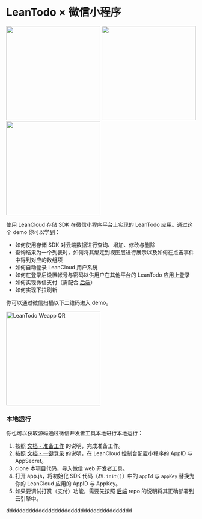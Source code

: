 # LeanTodo × 微信小程序

<img width="250" src="https://cloud.githubusercontent.com/assets/175227/20561252/b2fad728-b1b8-11e6-8d8e-a040bcac3e3c.png"> 
<img width="250" src="https://cloud.githubusercontent.com/assets/175227/22677128/4912c060-ed2b-11e6-94d0-5a836de3b109.png">
<img width="250" src="https://cloud.githubusercontent.com/assets/175227/20561251/b2cd82fa-b1b8-11e6-9783-afb868c9103e.png">

使用 LeanCloud 存储 SDK 在微信小程序平台上实现的 LeanTodo 应用。通过这个 demo 你可以学到：

- 如何使用存储 SDK 对云端数据进行查询、增加、修改与删除
- 查询结果为一个列表时，如何将其绑定到视图层进行展示以及如何在点击事件中得到对应的数组项
- 如何自动登录 LeanCloud 用户系统
- 如何在登录后设置帐号与密码以供用户在其他平台的 LeanTodo 应用上登录
- 如何实现微信支付（需配合 [后端](https://url.leanapp.cn/weapp-pay-backend)）
- 如何实现下拉刷新

你可以通过微信扫描以下二维码进入 demo。

<img src="https://cloud.githubusercontent.com/assets/175227/21764651/2d63be20-d69f-11e6-8931-9fc4485d06e6.png" alt="LeanTodo Weapp QR" width="250">

### 本地运行
你也可以获取源码通过微信开发者工具本地进行本地运行：

1. 按照 [文档 - 准备工作](https://leancloud.cn/docs/weapp.html#准备工作) 的说明，完成准备工作。
2. 按照 [文档 - 一键登录](https://leancloud.cn/docs/weapp.html#一键登录) 的说明，在 LeanCloud 控制台配置小程序的 AppID 与 AppSecret。
3. clone 本项目代码，导入微信 web 开发者工具。
4. 打开 app.js，将初始化 SDK 代码（`AV.init()`）中的 `appId` 与 `appKey` 替换为你的 LeanCloud 应用的 AppID 与 AppKey。
5. 如果要调试打赏（支付）功能，需要先按照 [后端](https://url.leanapp.cn/weapp-pay-backend) repo 的说明将其正确部署到云引擎中。

ddddddddddddddddddddddddddddddddddddddd